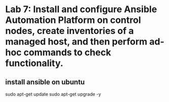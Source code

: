 # Lab 7: Install and configure Ansible Automation Platform on control nodes, create inventories of a managed host, and then perform ad-hoc commands to check functionality.

## install ansible on ubuntu
sudo apt-get update
sudo apt-get upgrade -y 
